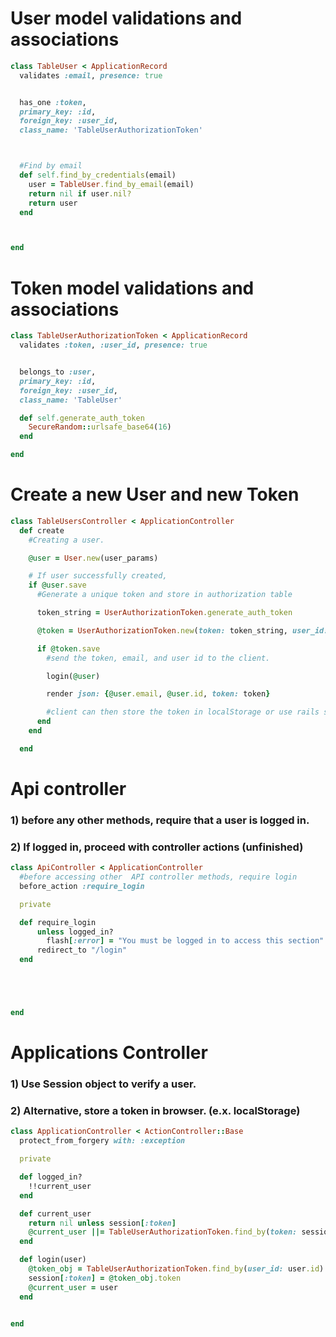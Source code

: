 # User model validations and associations
```ruby 
class TableUser < ApplicationRecord
  validates :email, presence: true


  has_one :token,
  primary_key: :id,
  foreign_key: :user_id,
  class_name: 'TableUserAuthorizationToken'



  #Find by email
  def self.find_by_credentials(email)
    user = TableUser.find_by_email(email)
    return nil if user.nil?
    return user
  end



end
```

# Token model validations and associations
```ruby
class TableUserAuthorizationToken < ApplicationRecord
  validates :token, :user_id, presence: true


  belongs_to :user,
  primary_key: :id,
  foreign_key: :user_id,
  class_name: 'TableUser'

  def self.generate_auth_token
    SecureRandom::urlsafe_base64(16)
  end

end
```
# Create a new User and new Token

```ruby
class TableUsersController < ApplicationController
  def create
    #Creating a user.

    @user = User.new(user_params)

    # If user successfully created,
    if @user.save
      #Generate a unique token and store in authorization table

      token_string = UserAuthorizationToken.generate_auth_token

      @token = UserAuthorizationToken.new(token: token_string, user_id: @user.id)

      if @token.save
        #send the token, email, and user id to the client.

        login(@user)

        render json: {@user.email, @user.id, token: token}

        #client can then store the token in localStorage or use rails session
      end
    end

  end
```

# Api controller

### 1) before any other methods, require that a user is logged in.
### 2) If logged in, proceed with controller actions (unfinished)

```ruby
class ApiController < ApplicationController
  #before accessing other  API controller methods, require login
  before_action :require_login

  private

  def require_login
      unless logged_in?
        flash[:error] = "You must be logged in to access this section"
      redirect_to "/login"
  end





end
```

# Applications Controller
### 1) Use Session object to verify a user.
### 2) Alternative, store a token in browser. (e.x. localStorage)
```ruby
class ApplicationController < ActionController::Base
  protect_from_forgery with: :exception

  private

  def logged_in?
    !!current_user
  end

  def current_user
    return nil unless session[:token]
    @current_user ||= TableUserAuthorizationToken.find_by(token: session[:token])
  end

  def login(user)
    @token_obj = TableUserAuthorizationToken.find_by(user_id: user.id)
    session[:token] = @token_obj.token
    @current_user = user
  end


end
```




